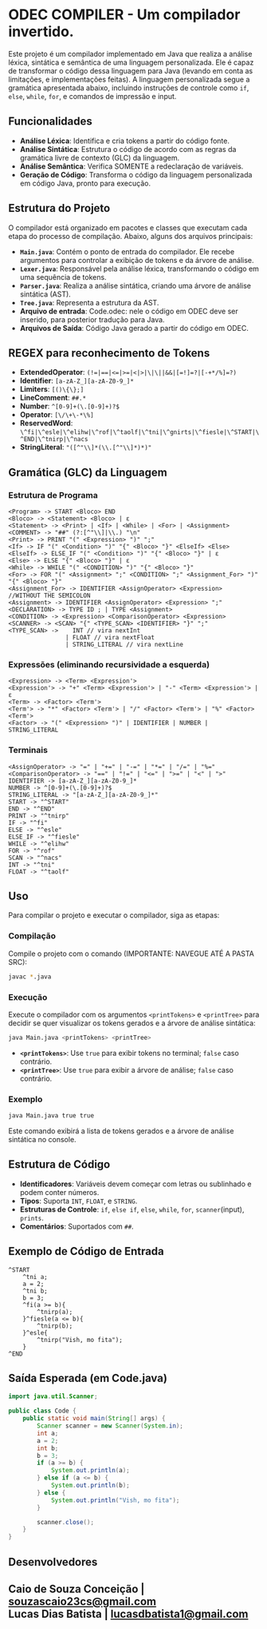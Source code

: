 # ODEC COMPILER - Um compilador invertido.

Este projeto é um compilador implementado em Java que realiza a análise léxica, sintática e semântica de uma linguagem personalizada. Ele é capaz de transformar o código dessa linguagem para Java (levando em conta as limitações, e implementações feitas). A linguagem personalizada segue a gramática apresentada abaixo, incluindo instruções de controle como `if`, `else`, `while`, `for`, e comandos de impressão e input.

## Funcionalidades

- **Análise Léxica**: Identifica e cria tokens a partir do código fonte.
- **Análise Sintática**: Estrutura o código de acordo com as regras da gramática livre de contexto (GLC) da linguagem.
- **Análise Semântica**: Verifica SOMENTE a redeclaração de variáveis.
- **Geração de Código**: Transforma o código da linguagem personalizada em código Java, pronto para execução.

## Estrutura do Projeto

O compilador está organizado em pacotes e classes que executam cada etapa do processo de compilação. Abaixo, alguns dos arquivos principais:

- **`Main.java`**: Contém o ponto de entrada do compilador. Ele recebe argumentos para controlar a exibição de tokens e da árvore de análise.
- **`Lexer.java`**: Responsável pela análise léxica, transformando o código em uma sequência de tokens.
- **`Parser.java`**: Realiza a análise sintática, criando uma árvore de análise sintática (AST).
- **`Tree.java`**: Representa a estrutura da AST.
- **Arquivo de entrada**: Code.odec: nele o código em ODEC deve ser inserido, para posterior tradução para Java.
- **Arquivos de Saída**: Código Java gerado a partir do código em ODEC.
 
## REGEX para reconhecimento de Tokens

- **ExtendedOperator**: `(!=|==|<=|>=|<|>|\|\||&&|[=!]=?|[-+*/%]=?)`
- **Identifier**: `[a-zA-Z_][a-zA-Z0-9_]*`
- **Limiters**: `[()\{\};]`
- **LineComment**: `##.*`
- **Number**: `^[0-9]+(\.[0-9]+)?$`
- **Operator**: `[\/\+\-*\%]`
- **ReservedWord**: `\^fi|\^esle|\^elihw|\^rof|\^taolf|\^tni|\^gnirts|\^fiesle|\^START|\^END|\^tnirp|\^nacs`
- **StringLiteral**: `"([^"\\]*(\\.[^"\\]*)*)"`

## Gramática (GLC) da Linguagem

### Estrutura de Programa

```plaintext
<Program> -> START <Bloco> END
<Bloco> -> <Statement> <Bloco> | ε
<Statement> -> <Print> | <If> | <While> | <For> | <Assignment>
<COMMENT> -> "##" (?:[^"\\]|\\.) "\n"
<Print> -> PRINT "(" <Expression> ")" ";"
<If> -> IF "(" <Condition> ")" "{" <Bloco> "}" <ElseIf> <Else>
<ElseIf> -> ELSE_IF "(" <Condition> ")" "{" <Bloco> "}" | ε
<Else> -> ELSE "{" <Bloco> "}" | ε
<While> -> WHILE "(" <CONDITION> ")" "{" <Bloco> "}"
<For> -> FOR "(" <Assignment> ";" <CONDITION> ";" <Assignment_For> ")" "{" <Bloco> "}"
<Assignment_For> -> IDENTIFIER <AssignOperator> <Expression>   //WITHOUT THE SEMICOLON
<Assignment> -> IDENTIFIER <AssignOperator> <Expression> ";"
<DECLARATION> -> TYPE ID ; | TYPE <Assignment>
<CONDITION> -> <Expression> <ComparisonOperator> <Expression>
<SCANNER> -> <SCAN> "{" <TYPE_SCAN> <IDENTIFIER> "}" ";"
<TYPE_SCAN> ->    INT // vira nextInt
                | FLOAT // vira nextFloat
                | STRING_LITERAL // vira nextLine
```

### Expressões (eliminando recursividade a esquerda)

```plaintext
<Expression> -> <Term> <Expression'>
<Expression'> -> "+" <Term> <Expression'> | "-" <Term> <Expression'> | ε
<Term> -> <Factor> <Term'>
<Term'> -> "*" <Factor> <Term'> | "/" <Factor> <Term'> | "%" <Factor> <Term'>
<Factor> -> "(" <Expression> ")" | IDENTIFIER | NUMBER | STRING_LITERAL

```

### Terminais

```plaintext
<AssignOperator> -> "=" | "+=" | "-=" | "*=" | "/=" | "%="
<ComparisonOperator> -> "==" | "!=" | "<=" | ">=" | "<" | ">"
IDENTIFIER -> [a-zA-Z_][a-zA-Z0-9_]*
NUMBER -> ^[0-9]+(\.[0-9]+)?$
STRING_LITERAL -> "[a-zA-Z_][a-zA-Z0-9_]*"
START -> "^START"
END -> "^END"
PRINT -> "^tnirp"
IF -> "^fi"
ELSE -> "^esle"
ELSE_IF -> "^fiesle"
WHILE -> "^elihw"
FOR -> "^rof"
SCAN -> "^nacs"
INT -> "^tni" 
FLOAT -> "^taolf"
```

## Uso

Para compilar o projeto e executar o compilador, siga as etapas:

### Compilação

Compile o projeto com o comando (IMPORTANTE: NAVEGUE ATÉ A PASTA SRC):
```bash
javac *.java
```

### Execução

Execute o compilador com os argumentos `<printTokens>` e `<printTree>` para decidir se quer visualizar os tokens gerados e a árvore de análise sintática:

```bash
java Main.java <printTokens> <printTree>
```

- **`<printTokens>`**: Use `true` para exibir tokens no terminal; `false` caso contrário.
- **`<printTree>`**: Use `true` para exibir a árvore de análise; `false` caso contrário.

### Exemplo

```bash
java Main.java true true
```

Este comando exibirá a lista de tokens gerados e a árvore de análise sintática no console.

## Estrutura de Código

- **Identificadores**: Variáveis devem começar com letras ou sublinhado e podem conter números.
- **Tipos**: Suporta `INT`, `FLOAT`, e `STRING`.
- **Estruturas de Controle**: `if`, `else if`, `else`, `while`, `for`, `scanner`(input), `prints`.
- **Comentários**: Suportados com `##`.

## Exemplo de Código de Entrada

```plaintext
^START
    ^tni a;
    a = 2;
    ^tni b;
    b = 3;
    ^fi(a >= b){
        ^tnirp(a);
    }^fiesle(a <= b){
        ^tnirp(b);
    }^esle{
        ^tnirp("Vish, mo fita");
    }
^END
```

## Saída Esperada (em Code.java)

```java
import java.util.Scanner;

public class Code {
	public static void main(String[] args) {
		Scanner scanner = new Scanner(System.in);
		int a;
		a = 2;
		int b;
		b = 3;
		if (a >= b) {
			System.out.println(a);
		} else if (a <= b) {
			System.out.println(b);
		} else {
			System.out.println("Vish, mo fita");
		}

		scanner.close();
	}
}

```

## Desenvolvedores

Caio de Souza Conceição | souzascaio23cs@gmail.com <br>
Lucas Dias Batista | lucasdbatista1@gmail.com
---
